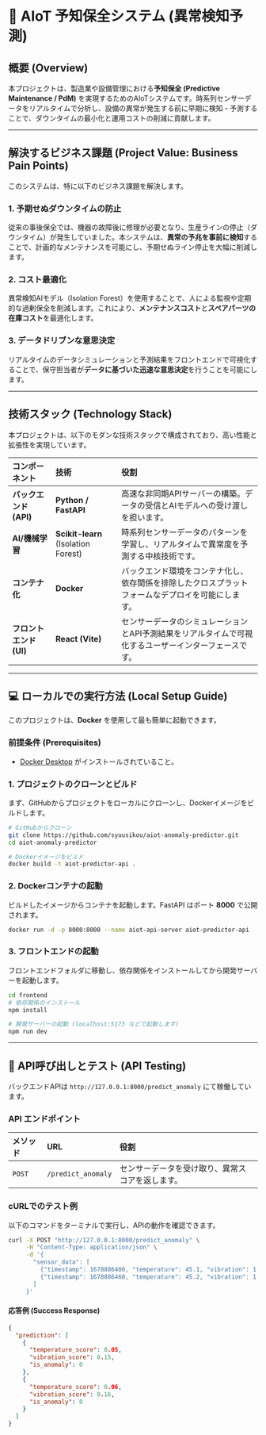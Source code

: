 # 🤖 AIoT 予知保全システム (異常検知予測)

## 概要 (Overview)

本プロジェクトは、製造業や設備管理における**予知保全 (Predictive Maintenance / PdM)** を実現するためのAIoTシステムです。時系列センサーデータをリアルタイムで分析し、設備の異常が発生する前に早期に検知・予測することで、ダウンタイムの最小化と運用コストの削減に貢献します。

-----

## 解決するビジネス課題 (Project Value: Business Pain Points)

このシステムは、特に以下のビジネス課題を解決します。

### 1\. 予期せぬダウンタイムの防止

従来の事後保全では、機器の故障後に修理が必要となり、生産ラインの停止（ダウンタイム）が発生していました。本システムは、**異常の予兆を事前に検知**することで、計画的なメンテナンスを可能にし、予期せぬライン停止を大幅に削減します。

### 2\. コスト最適化

異常検知AIモデル（Isolation Forest）を使用することで、人による監視や定期的な過剰保全を削減します。これにより、**メンテナンスコスト**と**スペアパーツの在庫コスト**を最適化します。

### 3\. データドリブンな意思決定

リアルタイムのデータシミュレーションと予測結果をフロントエンドで可視化することで、保守担当者が**データに基づいた迅速な意思決定**を行うことを可能にします。

-----

## 技術スタック (Technology Stack)

本プロジェクトは、以下のモダンな技術スタックで構成されており、高い性能と拡張性を実現しています。

| コンポーネント | 技術 | 役割 |
| :--- | :--- | :--- |
| **バックエンド (API)** | **Python / FastAPI** | 高速な非同期APIサーバーの構築。データの受信とAIモデルへの受け渡しを担います。 |
| **AI/機械学習** | **Scikit-learn** (Isolation Forest) | 時系列センサーデータのパターンを学習し、リアルタイムで異常度を予測する中核技術です。 |
| **コンテナ化** | **Docker** | バックエンド環境をコンテナ化し、依存関係を排除したクロスプラットフォームなデプロイを可能にします。 |
| **フロントエンド (UI)** | **React (Vite)** | センサーデータのシミュレーションとAPI予測結果をリアルタイムで可視化するユーザーインターフェースです。 |

-----

## 💻 ローカルでの実行方法 (Local Setup Guide)

このプロジェクトは、**Docker** を使用して最も簡単に起動できます。

### 前提条件 (Prerequisites)

  * [Docker Desktop](https://www.docker.com/products/docker-desktop/) がインストールされていること。

### 1\. プロジェクトのクローンとビルド

まず、GitHubからプロジェクトをローカルにクローンし、Dockerイメージをビルドします。

```bash
# GitHubからクローン
git clone https://github.com/syuusikou/aiot-anomaly-predictor.git
cd aiot-anomaly-predictor

# Dockerイメージをビルド
docker build -t aiot-predictor-api .
```

### 2\. Dockerコンテナの起動

ビルドしたイメージからコンテナを起動します。FastAPI はポート **8000** で公開されます。

```bash
docker run -d -p 8000:8000 --name aiot-api-server aiot-predictor-api
```

### 3\. フロントエンドの起動

フロントエンドフォルダに移動し、依存関係をインストールしてから開発サーバーを起動します。

```bash
cd frontend
# 依存関係のインストール
npm install

# 開発サーバーの起動 (localhost:5173 などで起動します)
npm run dev
```

-----

## 🔌 API呼び出しとテスト (API Testing)

バックエンドAPIは `http://127.0.0.1:8000/predict_anomaly` にて稼働しています。

### API エンドポイント

| メソッド | URL | 役割 |
| :--- | :--- | :--- |
| `POST` | `/predict_anomaly` | センサーデータを受け取り、異常スコアを返します。 |

### cURLでのテスト例

以下のコマンドをターミナルで実行し、APIの動作を確認できます。

```bash
curl -X POST "http://127.0.0.1:8000/predict_anomaly" \
     -H "Content-Type: application/json" \
     -d '{
       "sensor_data": [
         {"timestamp": 1678886400, "temperature": 45.1, "vibration": 1.2},
         {"timestamp": 1678886460, "temperature": 45.2, "vibration": 1.3}
       ]
     }'
```

#### 応答例 (Success Response)

```json
{
  "prediction": [
    {
      "temperature_score": 0.05,
      "vibration_score": 0.15,
      "is_anomaly": 0
    },
    {
      "temperature_score": 0.06,
      "vibration_score": 0.16,
      "is_anomaly": 0
    }
  ]
}
```
